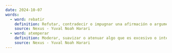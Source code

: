 ```yaml
---
date: 2024-10-07
words:
  - word: rebatir
    definition: Refutar, contradecir o impugnar una afirmación o argumento.
    source: Nexus - Yuval Noah Harari 
  - word: atemperar
    definition: Moderar, suavizar o atenuar algo que es excesivo o intenso.
    source: Nexus - Yuval Noah Harari 
---
```

